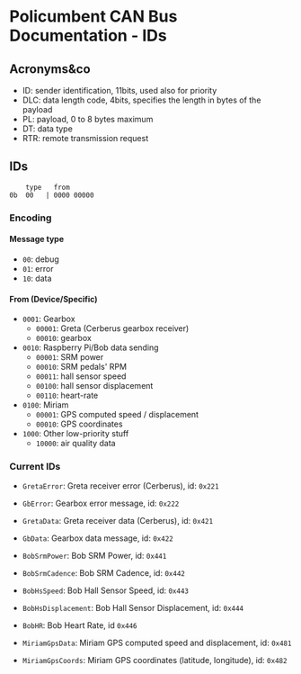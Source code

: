 # Policumbent CAN Bus Documentation - IDs

## Acronyms&co

- ID: sender identification, 11bits, used also for priority
- DLC: data length code, 4bits, specifies the length in bytes of the payload
- PL: payload, 0 to 8 bytes maximum
- DT: data type
- RTR: remote transmission request

## IDs

```
    type   from
0b  00   | 0000 00000
```

### Encoding

#### Message type

- ``00``: debug
- ``01``: error
- ``10``: data
<!-- - ``11``: info -->

#### From (Device/Specific)

<!-- - ``0000``: Core Raspberry Pi/Bob functionalities -->
- ``0001``: Gearbox
    - ``00001``: Greta (Cerberus gearbox receiver)
    - ``00010``: gearbox
- ``0010``: Raspberry Pi/Bob data sending
    - ``00001``: SRM power
    - ``00010``: SRM pedals' RPM
    - ``00011``: hall sensor speed
    - ``00100``: hall sensor displacement
    <!-- - ``00110``: accelerometer -->
    - ``00110``: heart-rate
- ``0100``: Miriam
    - ``00001``: GPS computed speed / displacement
    - ``00010``: GPS coordinates
- ``1000``: Other low-priority stuff
    - ``10000``: air quality data

### Current IDs

- ``GretaError``: Greta receiver error (Cerberus), id: ``0x221``

- ``GbError``: Gearbox error message, id: ``0x222``

- ``GretaData``: Greta receiver data (Cerberus), id: ``0x421``

- ``GbData``: Gearbox data message, id: ``0x422``

- ``BobSrmPower``: Bob SRM Power, id: ``0x441``

- ``BobSrmCadence``: Bob SRM Cadence, id: ``0x442``

- ``BobHsSpeed``: Bob Hall Sensor Speed, id: ``0x443``

- ``BobHsDisplacement``: Bob Hall Sensor Displacement, id: ``0x444``

- ``BobHR``: Bob Heart Rate, id ``0x446``

- ``MiriamGpsData``: Miriam GPS computed speed and displacement, id: ``0x481``

- ``MiriamGpsCoords``: Miriam GPS coordinates (latitude, longitude), id: ``0x482``